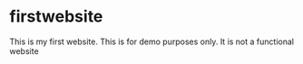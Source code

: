 # firstwebsite
This is my first website. This is for demo purposes only. It is not a functional website
